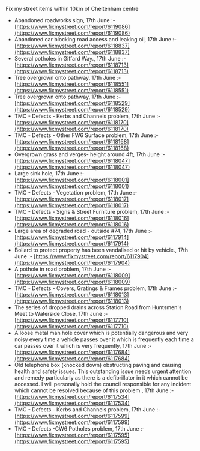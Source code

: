 Fix my street items within 10km of Cheltenham centre

<!-- fix_marker starts -->

- Abandoned roadworks sign, 17th June :- [https://www.fixmystreet.com/report/6119086](https://www.fixmystreet.com/report/6119086)
- Abandoned car blocking road access and leaking oil, 17th June :- [https://www.fixmystreet.com/report/6118837](https://www.fixmystreet.com/report/6118837)
- Several potholes in Giffard Way., 17th June :- [https://www.fixmystreet.com/report/6118713](https://www.fixmystreet.com/report/6118713)
- Tree overgrown onto pathway, 17th June :- [https://www.fixmystreet.com/report/6118551](https://www.fixmystreet.com/report/6118551)
- Tree overgrown onto pathway, 17th June :- [https://www.fixmystreet.com/report/6118529](https://www.fixmystreet.com/report/6118529)
- TMC - Defects - Kerbs and Channels problem, 17th June :- [https://www.fixmystreet.com/report/6118170](https://www.fixmystreet.com/report/6118170)
- TMC - Defects - Other FW6  Surface problem, 17th June :- [https://www.fixmystreet.com/report/6118168](https://www.fixmystreet.com/report/6118168)
- Overgrown grass and verges- height around 4ft, 17th June :- [https://www.fixmystreet.com/report/6118047](https://www.fixmystreet.com/report/6118047)
- Large sink hole, 17th June :- [https://www.fixmystreet.com/report/6118001](https://www.fixmystreet.com/report/6118001)
- TMC - Defects - Vegetation problem, 17th June :- [https://www.fixmystreet.com/report/6118017](https://www.fixmystreet.com/report/6118017)
- TMC - Defects - Signs & Street Furniture problem, 17th June :- [https://www.fixmystreet.com/report/6118016](https://www.fixmystreet.com/report/6118016)
- Large area of degraded road - outside #74, 17th June :- [https://www.fixmystreet.com/report/6117914](https://www.fixmystreet.com/report/6117914)
- Bollard to protect property has been vandalised or hit by vehicle., 17th June :- [https://www.fixmystreet.com/report/6117904](https://www.fixmystreet.com/report/6117904)
- A pothole in road problem, 17th June :- [https://www.fixmystreet.com/report/6118009](https://www.fixmystreet.com/report/6118009)
- TMC - Defects - Covers, Gratings & Frames problem, 17th June :- [https://www.fixmystreet.com/report/6118013](https://www.fixmystreet.com/report/6118013)
- The series of dropped drains across Station Road from Huntsmen's Meet to Waterside Close, 17th June :- [https://www.fixmystreet.com/report/6117710](https://www.fixmystreet.com/report/6117710)
- A loose metal man hole cover which is potentially dangerous and very noisy every time a vehicle passes over it which is frequently each time a car passes over it which is very frequently, 17th June :- [https://www.fixmystreet.com/report/6117684](https://www.fixmystreet.com/report/6117684)
- Old telephone box (knocked down) obstructing paving and causing health and safety issues. This outstanding issue needs urgent attention and remedy particularly as there is a defibrillator in it which cannot be accessed. I will personally hold the council responsible for any incident which cannot be resolved because of this problem., 17th June :- [https://www.fixmystreet.com/report/6117534](https://www.fixmystreet.com/report/6117534)
- TMC - Defects - Kerbs and Channels problem, 17th June :- [https://www.fixmystreet.com/report/6117599](https://www.fixmystreet.com/report/6117599)
- TMC - Defects -CW6 Potholes  problem, 17th June :- [https://www.fixmystreet.com/report/6117595](https://www.fixmystreet.com/report/6117595)

<!-- fix_marker ends -->